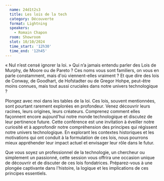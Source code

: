 ```yaml
---
  name: 24d1t2s3
  title: Les lois de la tech
  category: Découverte
  format: Lightning
  speakers: 
    - Romain Chapon
  room: Showroom
  slot: 10/10/2024
  time_start: '12h30'
  time_end: '12h45'
---
```

« Nul n’est censé ignorer la loi. » Qui n’a jamais entendu parler des Lois de Murphy, de Moore ou de Pareto ? Ces noms vous sont familiers, on vous en parle constamment, mais d'où viennent-elles vraiment ? Et que dire des lois de Conway, de Goodhart, de Hofstadter ou de Gregor Hohpe, peut-être moins connues, mais tout aussi cruciales dans notre univers technologique ?

Plongez avec moi dans les tables de la loi. Ces lois, souvent mentionnées, sont pourtant rarement explorées en profondeur. Venez découvrir leurs racines, leurs origines, leurs créateurs. Comprenez comment elles façonnent encore aujourd'hui notre monde technologique et discutez de leur pertinence future. Cette conférence est une invitation à éveiller notre curiosité et à approfondir notre compréhension des principes qui régissent notre univers technologique. En explorant les contextes historiques et les motivations qui ont conduit à la formulation de ces lois, nous pourrons mieux appréhender leur impact actuel et envisager leur rôle dans le futur.

Que vous soyez un professionnel de la technologie, un chercheur ou simplement un passionné, cette session vous offrira une occasion unique de découvrir et de discuter de ces lois fondatrices. Préparez-vous à une plongée captivante dans l'histoire, la logique et les implications de ces principes essentiels.
